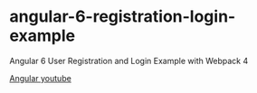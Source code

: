 # angular-6-registration-login-example

Angular 6 User Registration and Login Example with Webpack 4

[Angular youtube](https://www.youtube.com/watch?v=WWQZCDegWHg)
